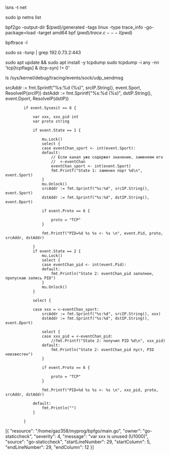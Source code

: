 lsns -t net


sudo ip netns list


bpf2go -output-dir $(pwd)/generated -tags linux -type trace_info -go-package=load -target amd64 bpf $(pwd)/trace.c -- -I$(pwd)

bpftrace -l

sudo ss -tunp | grep 192.0.73.2:443


sudo apt update && sudo apt install -y tcpdump
sudo tcpdump -i any -nn 'tcp[tcpflags] & (tcp-syn) != 0'

ls /sys/kernel/debug/tracing/events/sock/udp_sendmsg


srcAddr := fmt.Sprintf("%s:%d (%s)", srcIP.String(), event.Sport, ResolveIP(srcIP))
dstAddr := fmt.Sprintf("%s:%d (%s)", dstIP.String(), event.Dport, ResolveIP(dstIP))


			if event.Sysexit == 6 {

				var xxx, xxx_pid int
				var proto string

				if event.State == 1 {

					mu.Lock()
					select {
					case eventChan_sport <- int(event.Sport):
					default:
						// Если канал уже содержит значение, заменяем его
						//	<-eventChan
						eventChan_sport <- int(event.Sport)
						fmt.Printf("State 1: заменен порт %d\n", event.Sport)
					}
					mu.Unlock()
					srcAddr := fmt.Sprintf("%s:%d", srcIP.String(), event.Sport)
					dstAddr := fmt.Sprintf("%s:%d", dstIP.String(), event.Dport)

					if event.Proto == 6 {

						proto = "TCP"
					}

					fmt.Printf("PID=%d %s %s <- %s \n", event.Pid, proto, srcAddr, dstAddr)

				}
				if event.State == 2 {
					mu.Lock()
					select {
					case eventChan_pid <- int(event.Pid):
					default:
						fmt.Println("State 2: eventChan_pid заполнен, пропускаю запись PID")
					}
					mu.Unlock()
				}

				select {

				case xxx = <-eventChan_sport:
					srcAddr := fmt.Sprintf("%s:%d", srcIP.String(), xxx)
					dstAddr := fmt.Sprintf("%s:%d", dstIP.String(), event.Dport)

					select {
					case xxx_pid = <-eventChan_pid:
						//fmt.Printf("State 2: получил PID %d\n", xxx_pid)
					default:
						fmt.Println("State 2: eventChan_pid пуст, PID неизвестен")
					}

					if event.Proto == 6 {

						proto = "TCP"
					}

					fmt.Printf("PID=%d %s %s <- %s \n", xxx_pid, proto, srcAddr, dstAddr)

				default:
					fmt.Println("")
				}

			}


   [{
	"resource": "/home/gaz358/myprog/bpfgo/main.go",
	"owner": "go-staticcheck",
	"severity": 4,
	"message": "var xxx is unused (U1000)",
	"source": "go-staticcheck",
	"startLineNumber": 29,
	"startColumn": 5,
	"endLineNumber": 29,
	"endColumn": 12
}]









